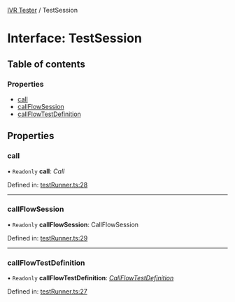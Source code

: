 [IVR Tester](../README.md) / TestSession

# Interface: TestSession

## Table of contents

### Properties

- [call](testsession.md#call)
- [callFlowSession](testsession.md#callflowsession)
- [callFlowTestDefinition](testsession.md#callflowtestdefinition)

## Properties

### call

• `Readonly` **call**: *Call*

Defined in: [testRunner.ts:28](https://github.com/SketchingDev/ivr-tester/blob/cfb72a0/packages/ivr-tester/src/testRunner.ts#L28)

___

### callFlowSession

• `Readonly` **callFlowSession**: CallFlowSession

Defined in: [testRunner.ts:29](https://github.com/SketchingDev/ivr-tester/blob/cfb72a0/packages/ivr-tester/src/testRunner.ts#L29)

___

### callFlowTestDefinition

• `Readonly` **callFlowTestDefinition**: [*CallFlowTestDefinition*](callflowtestdefinition.md)

Defined in: [testRunner.ts:27](https://github.com/SketchingDev/ivr-tester/blob/cfb72a0/packages/ivr-tester/src/testRunner.ts#L27)
